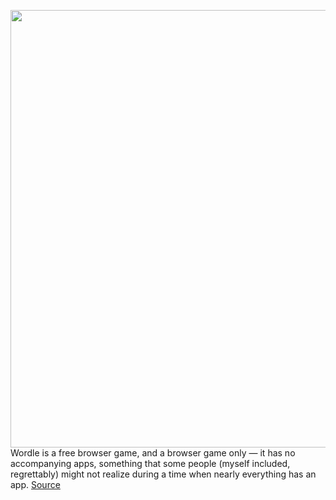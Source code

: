 <img src='https://cdn.vox-cdn.com/thumbor/edJ0_peQI_x88XRM395ARXF6gdc=/0x0:4000x2668/1200x800/filters:focal(2030x1007:2670x1647)/cdn.vox-cdn.com/uploads/chorus_image/image/70396481/1237669516.0.jpg' width='700px' /><br/>
Wordle is a free browser game, and a browser game only — it has no accompanying apps, something that some people (myself included, regrettably) might not realize during a time when nearly everything has an app.
<a href='https://www.theverge.com/2022/1/16/22886523/wordle-wardle-app-donate-charity-popularity-spike'> Source <a/>